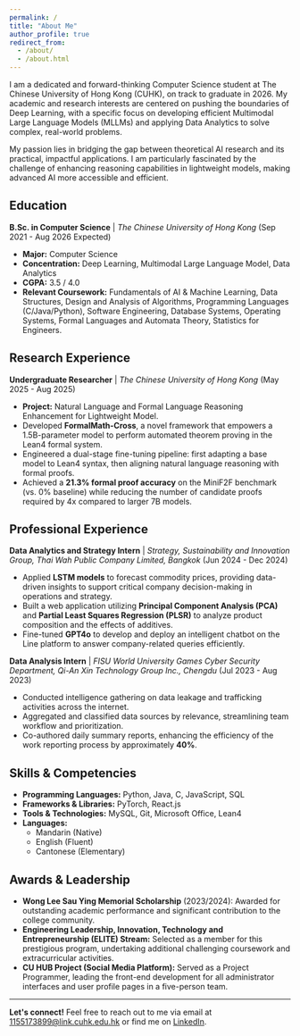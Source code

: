 ```yaml
---
permalink: /
title: "About Me"
author_profile: true
redirect_from:
  - /about/
  - /about.html
---
```


I am a dedicated and forward-thinking Computer Science student at The Chinese University of Hong Kong (CUHK), on track to graduate in 2026. My academic and research interests are centered on pushing the boundaries of Deep Learning, with a specific focus on developing efficient Multimodal Large Language Models (MLLMs) and applying Data Analytics to solve complex, real-world problems.

My passion lies in bridging the gap between theoretical AI research and its practical, impactful applications. I am particularly fascinated by the challenge of enhancing reasoning capabilities in lightweight models, making advanced AI more accessible and efficient.

## Education

**B.Sc. in Computer Science** | *The Chinese University of Hong Kong* (Sep 2021 - Aug 2026 Expected)
*   **Major:** Computer Science
*   **Concentration:** Deep Learning, Multimodal Large Language Model, Data Analytics
*   **CGPA:** 3.5 / 4.0
*   **Relevant Coursework:** Fundamentals of AI & Machine Learning, Data Structures, Design and Analysis of Algorithms, Programming Languages (C/Java/Python), Software Engineering, Database Systems, Operating Systems, Formal Languages and Automata Theory, Statistics for Engineers.

## Research Experience

**Undergraduate Researcher** | *The Chinese University of Hong Kong* (May 2025 - Aug 2025)
*   **Project:** Natural Language and Formal Language Reasoning Enhancement for Lightweight Model.
*   Developed **FormalMath-Cross**, a novel framework that empowers a 1.5B-parameter model to perform automated theorem proving in the Lean4 formal system.
*   Engineered a dual-stage fine-tuning pipeline: first adapting a base model to Lean4 syntax, then aligning natural language reasoning with formal proofs.
*   Achieved a **21.3% formal proof accuracy** on the MiniF2F benchmark (vs. 0% baseline) while reducing the number of candidate proofs required by 4x compared to larger 7B models.

## Professional Experience

**Data Analytics and Strategy Intern** | *Strategy, Sustainability and Innovation Group, Thai Wah Public Company Limited, Bangkok* (Jun 2024 - Dec 2024)
*   Applied **LSTM models** to forecast commodity prices, providing data-driven insights to support critical company decision-making in operations and strategy.
*   Built a web application utilizing **Principal Component Analysis (PCA)** and **Partial Least Squares Regression (PLSR)** to analyze product composition and the effects of additives.
*   Fine-tuned **GPT4o** to develop and deploy an intelligent chatbot on the Line platform to answer company-related queries efficiently.

**Data Analysis Intern** | *FISU World University Games Cyber Security Department, Qi-An Xin Technology Group Inc., Chengdu* (Jul 2023 - Aug 2023)
*   Conducted intelligence gathering on data leakage and trafficking activities across the internet.
*   Aggregated and classified data sources by relevance, streamlining team workflow and prioritization.
*   Co-authored daily summary reports, enhancing the efficiency of the work reporting process by approximately **40%**.

## Skills & Competencies

*   **Programming Languages:** Python, Java, C, JavaScript, SQL
*   **Frameworks & Libraries:** PyTorch, React.js
*   **Tools & Technologies:** MySQL, Git, Microsoft Office, Lean4
*   **Languages:**
    *   Mandarin (Native)
    *   English (Fluent)
    *   Cantonese (Elementary)

## Awards & Leadership

*   **Wong Lee Sau Ying Memorial Scholarship** (2023/2024): Awarded for outstanding academic performance and significant contribution to the college community.
*   **Engineering Leadership, Innovation, Technology and Entrepreneurship (ELITE) Stream:** Selected as a member for this prestigious program, undertaking additional challenging coursework and extracurricular activities.
*   **CU HUB Project (Social Media Platform):** Served as a Project Programmer, leading the front-end development for all administrator interfaces and user profile pages in a five-person team.

---

**Let's connect!** Feel free to reach out to me via email at [1155173899@link.cuhk.edu.hk](mailto:1155173899@link.cuhk.edu.hk) or find me on [LinkedIn](https://www.linkedin.com/in/yaoyuan-hu-2a2126297).
